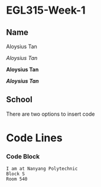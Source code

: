 # EGL315-Week-1

## Name
Aloysius Tan

*Aloysius Tan*

**Aloysius Tan**

***Aloysius Tan***

## School
There are two options to insert code

#  Code Lines

### Code Block
```
I am at Nanyang Polytechnic
Block S
Room 540
```
